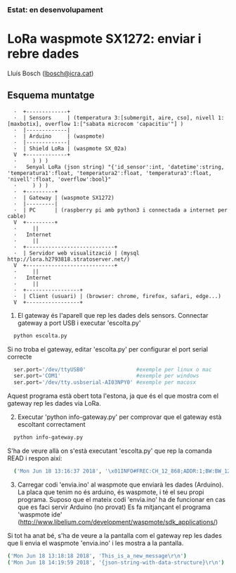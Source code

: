 ### Estat: en desenvolupament

# LoRa waspmote SX1272: enviar i rebre dades
Lluís Bosch (lbosch@icra.cat)

## Esquema muntatge
```
  ·  +-------------+
  ·  | Sensors     | (temperatura 3:[submergit, aire, cso], nivell 1:[maxbotix], overflow 1:["sabata microcom 'capacitiu'"] )
  ·  |-------------|
  ·  | Arduino     | (waspmote)
  ·  |-------------|
  ·  | Shield LoRa | (waspmote SX_02a)
  V  +-------------+
  ·     ) ) )
  ·   Senyal LoRa (json string) "{'id_sensor':int, 'datetime':string, 'temperatura1':float, 'temperatura2':float, 'temperatura3':float, 'nivell':float, 'overflow':bool}"
  ·     ) ) )
  ·  +---------+
  ·  | Gateway | (waspmote SX1272)
  ·  |---------|
  ·  | PC      | (raspberry pi amb python3 i connectada a internet per cable)
  V  +---------+
  ·     ||
  ·   Internet
  ·     ||
  ·  +----------------------------+
  ·  | Servidor web visualització | (mysql http://lora.h2793818.stratoserver.net/)
  V  +----------------------------+
  ·     ||
  ·   Internet
  ·     ||
  ·  +-----------------+
  ·  | Client (usuari) | (browser: chrome, firefox, safari, edge...)
  V  +-----------------+
```

1. El gateway és l'aparell que rep les dades dels sensors. Connectar gateway a port USB i executar 'escolta.py'
  ```bash
    python escolta.py
  ```
  Si no troba el gateway, editar 'escolta.py' per configurar el port serial correcte
  ```python
    ser.port='/dev/ttyUSB0'                #exemple per linux o mac
    ser.port='COM1'                        #exemple per windows
    ser.port='/dev/tty.usbserial-AI03NPY0' #exemple per macosx
  ```

  Aquest programa està obert tota l'estona, ja que és el que mostra com el gateway rep les dades via LoRa.

2. Executar 'python info-gateway.py' per comprovar que el gateway està escoltant correctament
  ```bash
    python info-gateway.py
  ```
S'ha de veure allà on s'està executant 'escolta.py' que rep la comanda READ i respon així:
```bash
  ('Mon Jun 18 13:16:37 2018', '\x01INFO#FREC:CH_12_868;ADDR:1;BW:BW_125;CR:CR_5;SF:SF_12;SNR:0;RSSI:-110;RSSI_PACKET:119;VER:0.13\r\n27C0\x04')
```

3. Carregar codi 'envia.ino' al waspmote que enviarà les dades (Arduino).
La placa que tenim no és arduino, és waspmote, i té el seu propi programa.
Suposo que el mateix codi 'envia.ino' ha de funcionar en cas que es faci servir Arduino (no provat)
Es fa mitjançant el programa 'waspmote ide' (http://www.libelium.com/development/waspmote/sdk_applications/)

Si tot ha anat bé, s'ha de veure a la pantalla com el gateway rep les dades que li envia el waspmote 'envia.ino' i les mostra a la pantalla.

```bash
('Mon Jun 18 13:18:18 2018', 'This_is_a_new_message\r\n')
('Mon Jun 18 14:19:59 2018', '{json-string-with-data-structure}\r\n')
```
